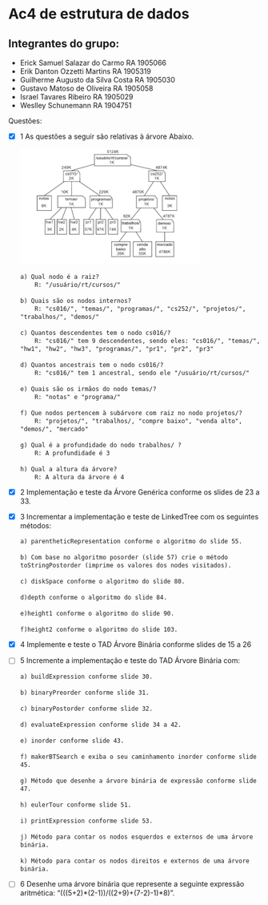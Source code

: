 # Ac4 de estrutura de dados

## Integrantes do grupo:

*  Erick Samuel Salazar do Carmo RA 1905066
*  Erik Danton Ozzetti Martins RA 1905319
*  Guilherme Augusto da Silva Costa RA 1905030
*  Gustavo Matoso de Oliveira RA 1905058
*  Israel Tavares Ribeiro RA 1905029
*  Weslley Schunemann RA 1904751


Questões:

- [x] 1 As questões a seguir são relativas à árvore Abaixo.

  ![Arvore](arvore.png)


      a) Qual nodo é a raiz?
          R: "/usuário/rt/cursos/"

      b) Quais são os nodos internos?
          R: "cs016/", "temas/", "programas/", "cs252/", "projetos/", "trabalhos/", "demos/"

      c) Quantos descendentes tem o nodo cs016/?
          R: "cs016/" tem 9 descendentes, sendo eles: "cs016/", "temas/", "hw1", "hw2", "hw3", "programas/", "pr1", "pr2", "pr3"

      d) Quantos ancestrais tem o nodo cs016/?
          R: "cs016/" tem 1 ancestral, sendo ele "/usuário/rt/cursos/"

      e) Quais são os irmãos do nodo temas/?
          R: "notas" e "programa/" 

      f) Que nodos pertencem à subárvore com raiz no nodo projetos/?
          R: "projetos/", "trabalhos/, "compre baixo", "venda alto", "demos/", "mercado"

      g) Qual é a profundidade do nodo trabalhos/ ?
          R: A profundidade é 3

      h) Qual a altura da árvore?
          R: A altura da árvore é 4

- [x] 2 Implementação e teste da Árvore Genérica conforme os slides de 23 a 33.

- [x] 3 Incrementar a implementação e teste de LinkedTree<E> com os seguintes métodos:


      a) parentheticRepresentation conforme o algoritmo do slide 55.

      b) Com base no algoritmo posorder (slide 57) crie o método toStringPostorder (imprime os valores dos nodes visitados).

      c) diskSpace conforme o algoritmo do slide 80.

      d)depth conforme o algoritmo do slide 84.

      e)height1 conforme o algoritmo do slide 90.

      f)height2 conforme o algoritmo do slide 103.

- [x] 4 Implemente e teste o TAD Árvore Binária conforme slides de 15 a 26


- [ ] 5 Incremente a implementação e teste do TAD Árvore Binária com:
  
      a) buildExpression conforme slide 30.

      b) binaryPreorder conforme slide 31.

      c) binaryPostorder conforme slide 32.

      d) evaluateExpression conforme slide 34 a 42.

      e) inorder conforme slide 43.

      f) makerBTSearch e exiba o seu caminhamento inorder conforme slide 45.

      g) Método que desenhe a árvore binária de expressão conforme slide 47.

      h) eulerTour conforme slide 51.

      i) printExpression conforme slide 53.

      j) Método para contar os nodos esquerdos e externos de uma árvore binária.

      k) Método para contar os nodos direitos e externos de uma árvore binária.


- [ ]  6 Desenhe uma árvore binária que represente a seguinte expressão aritmética:
  “(((5+2)*(2-1))/((2+9)+(7-2)-1)*8)”.
